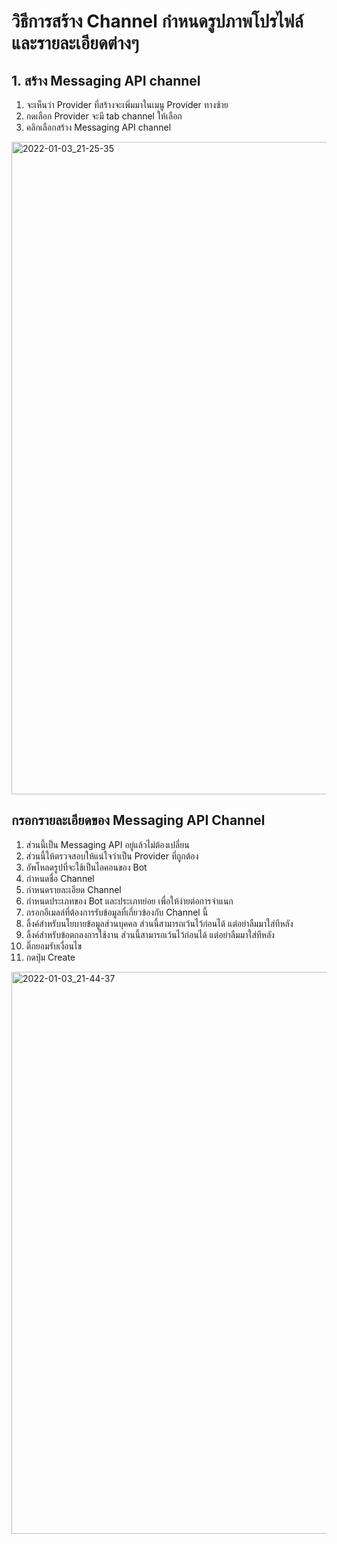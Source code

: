 
# วิธีการสร้าง Channel กำหนดรูปภาพโปรไฟล์ และรายละเอียดต่างๆ

## 1. สร้าง Messaging API channel

1. จะเห็นว่า Provider ที่สร้างจะเพิ่มมาในเมนู Provider ทางซ้าย
2. กดเลือก Provider จะมี tab channel ให้เลือก
3. คลิกเลือกสร้าง Messaging API channel

<img width="1044" alt="2022-01-03_21-25-35" src="https://user-images.githubusercontent.com/85179/147942137-adecb57b-38ee-4b53-a1ab-56230a113e32.png">

## กรอกรายละเอียดของ Messaging API Channel 

1. ส่วนนี้เป็น Messaging API อยู่แล้วไม่ต้องเปลี่ยน
2. ส่วนนี้ให้ตรวจสอบให้แน่ใจว่าเป็น Provider ที่ถูกต้อง
3. อัพโหลดรูปที่จะใช้เป็นไอคอนของ Bot
4. กำหนดชื่อ Channel 
5. กำหนดรายละเอียด Channel
6. กำหนดประเภทของ Bot และประเภทย่อย เพื่อให้ง่ายต่อการจำแนก
7. กรอกอีเมลล์ที่ต้องการรับข้อมูลที่เกี่ยวข้องกับ Channel นี้
8. ลิ้งค์สำหรับนโยบายข้อมูลส่วนบุคคล ส่วนนี้สามารถเว้นไว้ก่อนได้ แต่อย่าลืมมาใส่ทีหลัง
9. ลิ้งค์สำหรับข้อตกลงการใช้งาน ส่วนนี้สามารถเว้นไว้ก่อนได้ แต่อย่าลืมมาใส่ทีหลัง
10. ติ๊กยอมรับเงื่อนไข
11. กดปุ่ม Create

<img width="899" alt="2022-01-03_21-44-37" src="https://user-images.githubusercontent.com/85179/147944388-ae60fbfa-f693-4c14-a96b-0c8fa767e27d.png">

